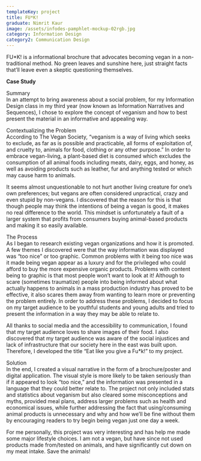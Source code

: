 ```yaml
---
templateKey: project
title: FU*K!
graduate: Nimrit Kaur
image: /assets/infodes-pamphlet-mockup-02rgb.jpg
category: Information Design
category2: Communication Design
---
```

FU*K! is a informational brochure that advocates becoming vegan in a non-traditional method.
No green leaves and sunshine here, just straight facts that’ll leave even a skeptic questioning themselves.

**Case Study**

Summary\
In an attempt to bring awareness about a social problem, for my Information Design class in my third year (now known as Information Narratives and Sequences), I chose to explore the concept of veganism and how to best present the material in an informative and appealing way.

Contextualizing the Problem\
According to The Vegan Society, “veganism is a way of living which seeks to exclude, as far as is possible and practicable, all forms of exploitation of, and cruelty to, animals for food, clothing or any other purpose.” In order to embrace vegan-living, a plant-based diet is consumed which excludes the consumption of all animal foods including meats, dairy, eggs, and honey, as well as avoiding products such as leather, fur and anything tested or which may cause harm to animals.

It seems almost unquestionable to not hurt another living creature for one’s own preferences; but vegans are often considered unpractical, crazy and even stupid by non-vegans. I discovered that the reason for this is that though people may think the intentions of being a vegan is good, it makes no real difference to the world. This mindset is unfortunately a fault of a larger system that profits from consumers buying animal-based products and making it so easily available. 

The Process\
As I began to research existing vegan organizations and how it is promoted. A few themes I discovered were that the way information was displayed was “too nice” or too graphic. Common problems with it being too nice was it made being vegan appear as a luxury and for the privileged who could afford to buy the more expensive organic products. Problems with content being to graphic is that most people won’t want to look at it! Although to scare (sometimes traumatize) people into being informed about what actually happens to animals in a mass production industry has proved to be effective, it also scares them away from wanting to learn more or preventing the problem entirely. In order to address these problems, I decided to focus on my target audience to be youthful students and young adults and tried to present the information in a way they may be able to relate to. 

All thanks to social media and the accessibility to communication, I found that my target audience loves to share images of their food. I also discovered that my target audience was aware of the social injustices and lack of infrastructure that our society here in the east was built upon. Therefore, I developed the title “Eat like you give a Fu*k!” to my project.

Solution\
In the end, I created a visual narrative in the form of a brochure/poster and digital application. The visual style is more likely to be taken seriously than if it appeared to look “too nice,” and the information was presented in a language that they could better relate to. The project not only included stats and statistics about veganism but also cleared some misconceptions and myths, provided meal plans, address larger problems such as health and economical issues, while further addressing the fact that using/consuming animal products is unnecessary and why and how we’ll be fine without them by encouraging readers to try begin being vegan just one day a week. 

For me personally, this project was very interesting and has help me made some major lifestyle choices. I am not a vegan, but have since not used products made from/tested on animals, and have significantly cut down on my meat intake. Save the animals!

